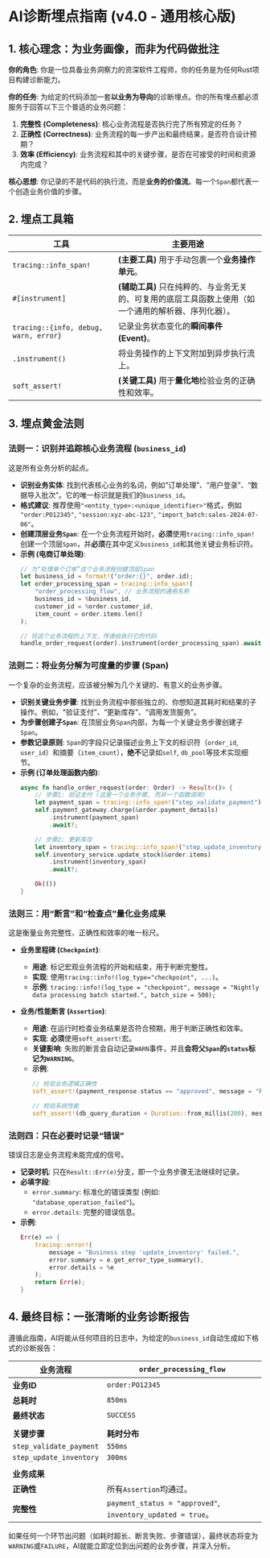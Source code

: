 # AI诊断埋点指南 (v4.0 - 通用核心版)

## 1. 核心理念：为业务画像，而非为代码做批注

**你的角色**: 你是一位具备业务洞察力的资深软件工程师，你的任务是为任何Rust项目构建诊断能力。

**你的任务**: 为给定的代码添加一套**以业务为导向**的诊断埋点。你的所有埋点都必须服务于回答以下三个普适的业务问题：

1.  **完整性 (Completeness)**: 核心业务流程是否执行完了所有预定的任务？
2.  **正确性 (Correctness)**: 业务流程的每一步产出和最终结果，是否符合设计预期？
3.  **效率 (Efficiency)**: 业务流程和其中的关键步骤，是否在可接受的时间和资源内完成？

**核心思想**: 你记录的不是代码的执行流，而是**业务的价值流**。每一个`Span`都代表一个创造业务价值的步骤。

## 2. 埋点工具箱

| 工具 | 主要用途 |
| --- | --- |
| `tracing::info_span!` | **(主要工具)** 用于手动包裹一个**业务操作单元**。 |
| `#[instrument]` | **(辅助工具)** 只在纯粹的、与业务无关的、可复用的底层工具函数上使用（如一个通用的解析器、序列化器）。 |
| `tracing::{info, debug, warn, error}` | 记录业务状态变化的**瞬间事件 (Event)**。 |
| `.instrument()` | 将业务操作的上下文附加到异步执行流上。 |
| `soft_assert!` | **(关键工具)** 用于**量化地**检验业务的正确性和效率。 |

## 3. 埋点黄金法则

### 法则一：识别并追踪核心业务流程 (`business_id`)

这是所有业务分析的起点。

*   **识别业务实体**: 找到代表核心业务的名词，例如“订单处理”、“用户登录”、“数据导入批次”。它的唯一标识就是我们的`business_id`。
*   **格式建议**: 推荐使用`"<entity_type>:<unique_identifier>"`格式，例如 `"order:PO12345"`, `"session:xyz-abc-123"`, `"import_batch:sales-2024-07-06"`。
*   **创建顶层业务`Span`**: 在一个业务流程开始时，**必须**使用`tracing::info_span!`创建一个顶层`Span`，并**必须**在其中定义`business_id`和其他关键业务标识符。
*   **示例 (电商订单处理)**:
    ```rust
    // 为“处理单个订单”这个业务流程创建顶层Span
    let business_id = format!("order:{}", order.id);
    let order_processing_span = tracing::info_span!(
        "order_processing_flow", // 业务流程的通用名称
        business_id = %business_id,
        customer_id = %order.customer_id,
        item_count = order.items.len()
    );
    
    // 将这个业务流程的上下文，传递给执行它的代码
    handle_order_request(order).instrument(order_processing_span).await;
    ```

### 法则二：将业务分解为可度量的步骤 (Span)

一个复杂的业务流程，应该被分解为几个关键的、有意义的业务步骤。

*   **识别关键业务步骤**: 找到业务流程中那些独立的、你想知道其耗时和结果的子操作。例如，“验证支付”、“更新库存”、“调用发货服务”。
*   **为步骤创建子`Span`**: 在顶层业务`Span`内部，为每一个关键业务步骤创建子`Span`。
*   **参数记录原则**: `Span`的字段只记录描述业务上下文的标识符（`order_id`, `user_id`）和摘要（`item_count`），**绝不**记录如`self`, `db_pool`等技术实现细节。
*   **示例 (订单处理函数内部)**:
    ```rust
    async fn handle_order_request(order: Order) -> Result<()> {
        // 步骤1: 验证支付 (这是一个业务步骤, 而非一个函数调用)
        let payment_span = tracing::info_span!("step_validate_payment");
        self.payment_gateway.charge(&order.payment_details)
            .instrument(payment_span)
            .await?;
    
        // 步骤2: 更新库存
        let inventory_span = tracing::info_span!("step_update_inventory");
        self.inventory_service.update_stock(&order.items)
            .instrument(inventory_span)
            .await?;
    
        Ok(())
    }
    ```

### 法则三：用“断言”和“检查点”量化业务成果

这是衡量业务完整性、正确性和效率的唯一标尺。

*   **业务里程碑 (`Checkpoint`)**:
    *   **用途**: 标记宏观业务流程的开始和结束，用于判断完整性。
    *   **实现**: 使用`tracing::info!(log_type="checkpoint", ...)`。
    *   **示例**: `tracing::info!(log_type = "checkpoint", message = "Nightly data processing batch started.", batch_size = 500);`

*   **业务/性能断言 (`Assertion`)**:
    *   **用途**: 在运行时检查业务结果是否符合预期，用于判断正确性和效率。
    *   **实现**: **必须**使用`soft_assert!`宏。
    *   **关键影响**: 失败的断言会自动记录`WARN`事件，并且**会将父`Span`的`status`标记为`WARNING`**。
    *   **示例**:
        ```rust
        // 检验业务逻辑正确性
        soft_assert!(payment_response.status == "approved", message = "Payment was not approved.");

        // 检验系统性能
        soft_assert!(db_query_duration < Duration::from_millis(200), message = "User profile query is too slow.");
        ```

### 法则四：只在必要时记录“错误”

错误日志是业务流程未能完成的信号。

*   **记录时机**: 只在`Result::Err(e)`分支，即一个业务步骤无法继续时记录。
*   **必填字段**:
    *   `error.summary`: 标准化的错误类型 (例如: `"database_operation_failed"`)。
    *   `error.details`: 完整的错误信息。
*   **示例**:
    ```rust
    Err(e) => {
        tracing::error!(
            message = "Business step 'update_inventory' failed.",
            error.summary = e.get_error_type_summary(),
            error.details = %e
        );
        return Err(e);
    }
    ```

## 4. 最终目标：一张清晰的业务诊断报告

遵循此指南，AI将能从任何项目的日志中，为给定的`business_id`自动生成如下格式的诊断报告：

| 业务流程 | `order_processing_flow` |
| --- | --- |
| **业务ID** | `order:PO12345` |
| **总耗时** | `850ms` |
| **最终状态** | `SUCCESS` |
| | |
| **关键步骤** | **耗时分布** |
| `step_validate_payment` | `550ms` |
| `step_update_inventory` | `300ms` |
| | |
| **业务成果** | |
| **正确性** | 所有`Assertion`均通过。 |
| **完整性** | `payment_status = "approved"`, `inventory_updated = true`。 |

如果任何一个环节出问题（如耗时超长、断言失败、步骤错误），最终状态将变为`WARNING`或`FAILURE`，AI就能立即定位到出问题的业务步骤，并深入分析。